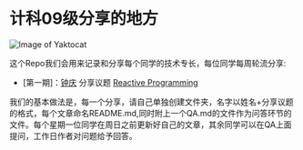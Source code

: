# 计科09级分享的地方


![Image of Yaktocat](https://github.com/richardissuperman/sy0901/blob/master/README/sy0901.jpg?raw=true)

这个Repo我们会用来记录和分享每个同学的技术专长，每位同学每周轮流分享:

 * [第一期]：[钟庆](https://github.com/richardissuperman) 分享议题 [Reactive Programming](https://github.com/richardissuperman/sy0901/blob/master/%E9%92%9F%E5%BA%86-Reactive%20Programming/reactive_programming.md)


我们的基本做法是，每一个分享，请自己单独创建文件夹，名字以姓名+分享议题的格式，每个文章命名README.md,同时附上一个QA.md的文件作为问答环节的文件。每个星期一位同学在周日之前更新好自己的文章，其余同学可以在QA上面提问，工作日作者对问题给予回答。
